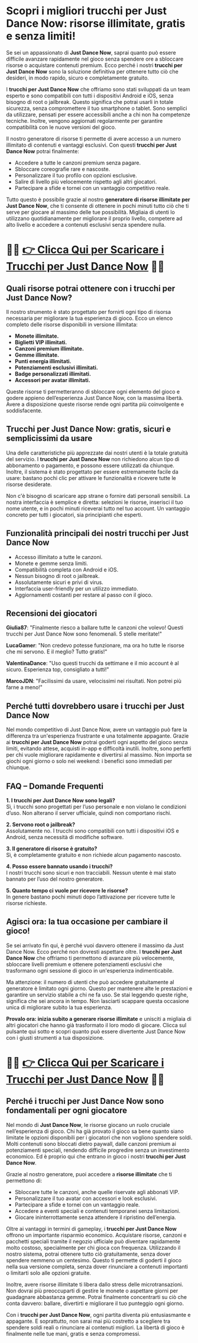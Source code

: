 <h1>Scopri i migliori trucchi per Just Dance Now: risorse illimitate, gratis e senza limiti!</h1>

<p>Se sei un appassionato di <strong>Just Dance Now</strong>, saprai quanto può essere difficile avanzare rapidamente nel gioco senza spendere ore a sbloccare risorse o acquistare contenuti premium. Ecco perché i nostri <strong>trucchi per Just Dance Now</strong> sono la soluzione definitiva per ottenere tutto ciò che desideri, in modo rapido, sicuro e completamente gratuito.</p>

<p>I <strong>trucchi per Just Dance Now</strong> che offriamo sono stati sviluppati da un team esperto e sono compatibili con tutti i dispositivi Android e iOS, senza bisogno di root o jailbreak. Questo significa che potrai usarli in totale sicurezza, senza compromettere il tuo smartphone o tablet. Sono semplici da utilizzare, pensati per essere accessibili anche a chi non ha competenze tecniche. Inoltre, vengono aggiornati regolarmente per garantire compatibilità con le nuove versioni del gioco.</p>

<p>Il nostro generatore di risorse ti permette di avere accesso a un numero illimitato di contenuti e vantaggi esclusivi. Con questi <strong>trucchi per Just Dance Now</strong> potrai finalmente:</p>

<ul>
  <li>Accedere a tutte le canzoni premium senza pagare.</li>
  <li>Sbloccare coreografie rare e nascoste.</li>
  <li>Personalizzare il tuo profilo con opzioni esclusive.</li>
  <li>Salire di livello più velocemente rispetto agli altri giocatori.</li>
  <li>Partecipare a sfide e tornei con un vantaggio competitivo reale.</li>
</ul>

<p>Tutto questo è possibile grazie al nostro <strong>generatore di risorse illimitate per Just Dance Now</strong>, che ti consente di ottenere in pochi minuti tutto ciò che ti serve per giocare al massimo delle tue possibilità. Migliaia di utenti lo utilizzano quotidianamente per migliorare il proprio livello, competere ad alto livello e accedere a contenuti esclusivi senza spendere nulla.</p>

# 🔴🔴 **[👉 Clicca Qui per Scaricare i Trucchi per Just Dance Now](https://tinyurl.com/GiocaGame)** 🔴🔴

<h2>Quali risorse potrai ottenere con i trucchi per Just Dance Now?</h2>

<p>Il nostro strumento è stato progettato per fornirti ogni tipo di risorsa necessaria per migliorare la tua esperienza di gioco. Ecco un elenco completo delle risorse disponibili in versione illimitata:</p>

<ul>
  <li><strong>Monete illimitate.</strong></li>
  <li><strong>Biglietti VIP illimitati.</strong></li>
  <li><strong>Canzoni premium illimitate.</strong></li>
  <li><strong>Gemme illimitate.</strong></li>
  <li><strong>Punti energia illimitati.</strong></li>
  <li><strong>Potenziamenti esclusivi illimitati.</strong></li>
  <li><strong>Badge personalizzati illimitati.</strong></li>
  <li><strong>Accessori per avatar illimitati.</strong></li>
</ul>

<p>Queste risorse ti permetteranno di sbloccare ogni elemento del gioco e godere appieno dell’esperienza Just Dance Now, con la massima libertà. Avere a disposizione queste risorse rende ogni partita più coinvolgente e soddisfacente.</p>

<h2>Trucchi per Just Dance Now: gratis, sicuri e semplicissimi da usare</h2>

<p>Una delle caratteristiche più apprezzate dai nostri utenti è la totale gratuità del servizio. I <strong>trucchi per Just Dance Now</strong> non richiedono alcun tipo di abbonamento o pagamento, e possono essere utilizzati da chiunque. Inoltre, il sistema è stato progettato per essere estremamente facile da usare: bastano pochi clic per attivare le funzionalità e ricevere tutte le risorse desiderate.</p>

<p>Non c'è bisogno di scaricare app strane o fornire dati personali sensibili. La nostra interfaccia è semplice e diretta: selezioni le risorse, inserisci il tuo nome utente, e in pochi minuti riceverai tutto nel tuo account. Un vantaggio concreto per tutti i giocatori, sia principianti che esperti.</p>

<h2>Funzionalità principali dei nostri trucchi per Just Dance Now</h2>

<ul>
  <li>Accesso illimitato a tutte le canzoni.</li>
  <li>Monete e gemme senza limiti.</li>
  <li>Compatibilità completa con Android e iOS.</li>
  <li>Nessun bisogno di root o jailbreak.</li>
  <li>Assolutamente sicuri e privi di virus.</li>
  <li>Interfaccia user-friendly per un utilizzo immediato.</li>
  <li>Aggiornamenti costanti per restare al passo con il gioco.</li>
</ul>

<h2>Recensioni dei giocatori</h2>

<p><strong>Giulia87</strong>: "Finalmente riesco a ballare tutte le canzoni che volevo! Questi trucchi per Just Dance Now sono fenomenali. 5 stelle meritate!"</p>

<p><strong>LucaGamer</strong>: "Non credevo potesse funzionare, ma ora ho tutte le risorse che mi servono. E il meglio? Tutto gratis!"</p>

<p><strong>ValentinaDance</strong>: "Uso questi trucchi da settimane e il mio account è al sicuro. Esperienza top, consigliato a tutti!"</p>

<p><strong>MarcoJDN</strong>: "Facilissimi da usare, velocissimi nei risultati. Non potrei più farne a meno!"</p>

<h2>Perché tutti dovrebbero usare i trucchi per Just Dance Now</h2>

<p>Nel mondo competitivo di Just Dance Now, avere un vantaggio può fare la differenza tra un'esperienza frustrante e una totalmente appagante. Grazie ai <strong>trucchi per Just Dance Now</strong> potrai goderti ogni aspetto del gioco senza limiti, evitando attese, acquisti in-app e difficoltà inutili. Inoltre, sono perfetti per chi vuole migliorare rapidamente e divertirsi al massimo. Non importa se giochi ogni giorno o solo nei weekend: i benefici sono immediati per chiunque.</p>

<h2>FAQ – Domande Frequenti</h2>

<p><strong>1. I trucchi per Just Dance Now sono legali?</strong><br>
Sì, i trucchi sono progettati per l’uso personale e non violano le condizioni d’uso. Non alterano il server ufficiale, quindi non comportano rischi.</p>

<p><strong>2. Servono root o jailbreak?</strong><br>
Assolutamente no. I trucchi sono compatibili con tutti i dispositivi iOS e Android, senza necessità di modifiche software.</p>

<p><strong>3. Il generatore di risorse è gratuito?</strong><br>
Sì, è completamente gratuito e non richiede alcun pagamento nascosto.</p>

<p><strong>4. Posso essere bannato usando i trucchi?</strong><br>
I nostri trucchi sono sicuri e non tracciabili. Nessun utente è mai stato bannato per l’uso del nostro generatore.</p>

<p><strong>5. Quanto tempo ci vuole per ricevere le risorse?</strong><br>
In genere bastano pochi minuti dopo l’attivazione per ricevere tutte le risorse richieste.</p>

<h2>Agisci ora: la tua occasione per cambiare il gioco!</h2>

<p>Se sei arrivato fin qui, è perché vuoi davvero ottenere il massimo da Just Dance Now. Ecco perché non dovresti aspettare oltre. I <strong>trucchi per Just Dance Now</strong> che offriamo ti permettono di avanzare più velocemente, sbloccare livelli premium e ottenere potenziamenti esclusivi che trasformano ogni sessione di gioco in un'esperienza indimenticabile.</p>

<p>Ma attenzione: il numero di utenti che può accedere gratuitamente al generatore è limitato ogni giorno. Questo per mantenere alte le prestazioni e garantire un servizio stabile a chi ne fa uso. Se stai leggendo queste righe, significa che sei ancora in tempo. Non lasciarti scappare questa occasione unica di migliorare subito la tua esperienza.</p>

<p><strong>Provalo ora: inizia subito a generare risorse illimitate</strong> e unisciti a migliaia di altri giocatori che hanno già trasformato il loro modo di giocare. Clicca sul pulsante qui sotto e scopri quanto può essere divertente Just Dance Now con i giusti strumenti a tua disposizione.</p>

# 🔴🔴 **[👉 Clicca Qui per Scaricare i Trucchi per Just Dance Now](https://tinyurl.com/GiocaGame)** 🔴🔴

<h2>Perché i trucchi per Just Dance Now sono fondamentali per ogni giocatore</h2>

<p>Nel mondo di <strong>Just Dance Now</strong>, le risorse giocano un ruolo cruciale nell’esperienza di gioco. Chi ha già provato il gioco sa bene quanto siano limitate le opzioni disponibili per i giocatori che non vogliono spendere soldi. Molti contenuti sono bloccati dietro paywall, dalle canzoni premium ai potenziamenti speciali, rendendo difficile progredire senza un investimento economico. Ed è proprio qui che entrano in gioco i nostri <strong>trucchi per Just Dance Now</strong>.</p>

<p>Grazie al nostro generatore, puoi accedere a <strong>risorse illimitate</strong> che ti permettono di:</p>

<ul>
  <li>Sbloccare tutte le canzoni, anche quelle riservate agli abbonati VIP.</li>
  <li>Personalizzare il tuo avatar con accessori e look esclusivi.</li>
  <li>Partecipare a sfide e tornei con un vantaggio reale.</li>
  <li>Accedere a eventi speciali e contenuti temporanei senza limitazioni.</li>
  <li>Giocare ininterrottamente senza attendere il ripristino dell’energia.</li>
</ul>

<p>Oltre ai vantaggi in termini di gameplay, i <strong>trucchi per Just Dance Now</strong> offrono un importante risparmio economico. Acquistare risorse, canzoni e pacchetti speciali tramite il negozio ufficiale può diventare rapidamente molto costoso, specialmente per chi gioca con frequenza. Utilizzando il nostro sistema, potrai ottenere tutto ciò gratuitamente, senza dover spendere nemmeno un centesimo. Questo ti permette di goderti il gioco nella sua versione completa, senza dover rinunciare a contenuti importanti o limitarti solo alle opzioni gratuite.</p>

<p>Inoltre, avere risorse illimitate ti libera dallo stress delle microtransazioni. Non dovrai più preoccuparti di gestire le monete o aspettare giorni per guadagnare abbastanza gemme. Potrai finalmente concentrarti su ciò che conta davvero: ballare, divertirti e migliorare il tuo punteggio ogni giorno.</p>

<p>Con i <strong>trucchi per Just Dance Now</strong>, ogni partita diventa più entusiasmante e appagante. E soprattutto, non sarai mai più costretto a scegliere tra spendere soldi reali o rinunciare ai contenuti migliori. La libertà di gioco è finalmente nelle tue mani, gratis e senza compromessi.</p>
